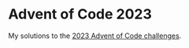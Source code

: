 # Advent of Code 2023

My solutions to the [2023 Advent of Code challenges](https://adventofcode.com/2023).
